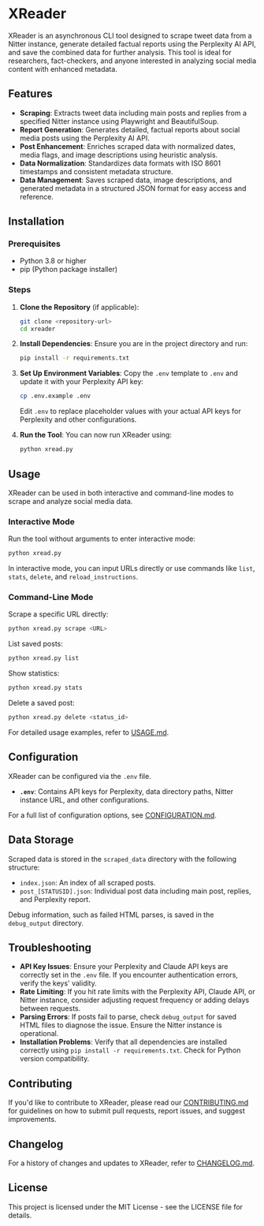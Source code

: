 # XReader

XReader is an asynchronous CLI tool designed to scrape tweet data from a Nitter instance, generate detailed factual reports using the Perplexity AI API, and save the combined data for further analysis. This tool is ideal for researchers, fact-checkers, and anyone interested in analyzing social media content with enhanced metadata.

## Features

- **Scraping**: Extracts tweet data including main posts and replies from a specified Nitter instance using Playwright and BeautifulSoup.
- **Report Generation**: Generates detailed, factual reports about social media posts using the Perplexity AI API.
- **Post Enhancement**: Enriches scraped data with normalized dates, media flags, and image descriptions using heuristic analysis.
- **Data Normalization**: Standardizes data formats with ISO 8601 timestamps and consistent metadata structure.
- **Data Management**: Saves scraped data, image descriptions, and generated metadata in a structured JSON format for easy access and reference.

## Installation

### Prerequisites

- Python 3.8 or higher
- pip (Python package installer)

### Steps

1. **Clone the Repository** (if applicable):
   ```bash
   git clone <repository-url>
   cd xreader
   ```

2. **Install Dependencies**:
   Ensure you are in the project directory and run:
   ```bash
   pip install -r requirements.txt
   ```

3. **Set Up Environment Variables**:
   Copy the `.env` template to `.env` and update it with your Perplexity API key:
   ```bash
   cp .env.example .env
   ```
   Edit `.env` to replace placeholder values with your actual API keys for Perplexity and other configurations.

4. **Run the Tool**:
   You can now run XReader using:
   ```bash
   python xread.py
   ```

## Usage

XReader can be used in both interactive and command-line modes to scrape and analyze social media data.

### Interactive Mode

Run the tool without arguments to enter interactive mode:
```bash
python xread.py
```
In interactive mode, you can input URLs directly or use commands like `list`, `stats`, `delete`, and `reload_instructions`.

### Command-Line Mode

Scrape a specific URL directly:
```bash
python xread.py scrape <URL>
```
List saved posts:
```bash
python xread.py list
```
Show statistics:
```bash
python xread.py stats
```
Delete a saved post:
```bash
python xread.py delete <status_id>
```

For detailed usage examples, refer to [USAGE.md](USAGE.md).

## Configuration

XReader can be configured via the `.env` file.

- **`.env`**: Contains API keys for Perplexity, data directory paths, Nitter instance URL, and other configurations.

For a full list of configuration options, see [CONFIGURATION.md](CONFIGURATION.md).

## Data Storage

Scraped data is stored in the `scraped_data` directory with the following structure:
- `index.json`: An index of all scraped posts.
- `post_[STATUSID].json`: Individual post data including main post, replies, and Perplexity report.

Debug information, such as failed HTML parses, is saved in the `debug_output` directory.

## Troubleshooting

- **API Key Issues**: Ensure your Perplexity and Claude API keys are correctly set in the `.env` file. If you encounter authentication errors, verify the keys' validity.
- **Rate Limiting**: If you hit rate limits with the Perplexity API, Claude API, or Nitter instance, consider adjusting request frequency or adding delays between requests.
- **Parsing Errors**: If posts fail to parse, check `debug_output` for saved HTML files to diagnose the issue. Ensure the Nitter instance is operational.
- **Installation Problems**: Verify that all dependencies are installed correctly using `pip install -r requirements.txt`. Check for Python version compatibility.

## Contributing

If you'd like to contribute to XReader, please read our [CONTRIBUTING.md](CONTRIBUTING.md) for guidelines on how to submit pull requests, report issues, and suggest improvements.

## Changelog

For a history of changes and updates to XReader, refer to [CHANGELOG.md](CHANGELOG.md).

## License

This project is licensed under the MIT License - see the LICENSE file for details.
